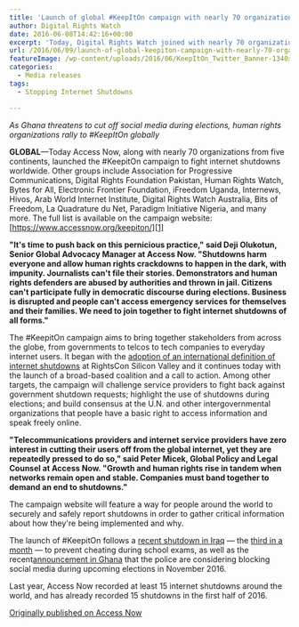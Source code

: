 ```yaml
---
title: 'Launch of global #KeepItOn campaign with nearly 70 organizations committing to fight internet shutdowns'
author: Digital Rights Watch
date: 2016-06-08T14:42:16+00:00
excerpt: 'Today, Digital Rights Watch joined with nearly 70 organizations from five continents in launched the #KeepitOn campaign to fight internet shutdowns worldwide.'
url: /2016/06/09/launch-of-global-keepiton-campaign-with-nearly-70-organizations-committing-to-fight-internet-shutdowns/
featureImage: /wp-content/uploads/2016/06/KeepItOn_Twitter_Banner-1340x260-1.jpg
categories:
  - Media releases
tags:
  - Stopping Internet Shutdowns

---
```

_As Ghana threatens to cut off social media during elections, human rights organizations rally to #KeepItOn globally_

**GLOBAL**—Today Access Now, along with nearly 70 organizations from five continents, launched the #KeepitOn campaign to fight internet shutdowns worldwide. Other groups include Association for Progressive Communications, Digital Rights Foundation Pakistan, Human Rights Watch, Bytes for All, Electronic Frontier Foundation, iFreedom Uganda, Internews, Hivos, Arab World Internet Institute, Digital Rights Watch Australia, Bits of Freedom, La Quadrature du Net, Paradigm Initiative Nigeria, and many more. The full list is available on the campaign website: [https://www.accessnow.org/keepiton/][1]

**"It's time to push back on this pernicious practice," said Deji Olukotun, Senior Global Advocacy Manager at Access Now. "Shutdowns harm everyone and allow human rights crackdowns to happen in the dark, with impunity. Journalists can't file their stories. Demonstrators and human rights defenders are abused by authorities and thrown in jail. Citizens can't participate fully in democratic discourse during elections. Business is disrupted and people can't access emergency services for themselves and their families. We need to join together to fight internet shutdowns of all forms."**

The #KeepitOn campaign aims to bring together stakeholders from across the globe, from governments to telcos to tech companies to everyday internet users. It began with the [adoption of an international definition of internet shutdowns][2] at RightsCon Silicon Valley and it continues today with the launch of a broad-based coalition and a call to action. Among other targets, the campaign will challenge service providers to fight back against government shutdown requests; highlight the use of shutdowns during elections; and build consensus at the U.N. and other intergovernmental organizations that people have a basic right to access information and speak freely online.

**"Telecommunications providers and internet service providers have zero interest in cutting their users off from the global internet, yet they are repeatedly pressed to do so," said Peter Micek, Global Policy and Legal Counsel at Access Now. "Growth and human rights rise in tandem when networks remain open and stable. Companies must band together to demand an end to shutdowns."**

The campaign website will feature a way for people around the world to securely and safely report shutdowns in order to gather critical information about how they're being implemented and why.

The launch of #KeepitOn follows a [recent shutdown in Iraq][3] — the [third in a month][4] — to prevent cheating during school exams, as well as the recent[announcement in Ghana][5] that the police are considering blocking social media during upcoming elections in November 2016.

Last year, Access Now recorded at least 15 internet shutdowns around the world, and has already recorded 15 shutdowns in the first half of 2016.

[Originally published on Access Now][6]

 [1]: https://www.e-activist.com/ea-demo/frontend/build/%7Bexternal_url~https://www.accessnow.org/keepiton/%20~KeepitOn_Website%7D
 [2]: https://www.e-activist.com/ea-demo/frontend/build/%7Bexternal_url~https://www.accessnow.org/no-internet-shutdowns-lets-keepiton/~Shutdowns_definition%7D
 [3]: https://twitter.com/DynResearch/status/740524048627707905
 [4]: http://www.theatlantic.com/technology/archive/2016/05/iraq-shut-down-its-internet-to-prevent-sixth-graders-from-cheating/482946/
 [5]: http://citifmonline.com/2016/05/26/ppolice-to-shut-down-social-media-on-election-day/
 [6]: https://www.accessnow.org/access-now-launches-global-keepiton-campaign-nearly-70-organizations-committing-fight-internet-shutdowns/
